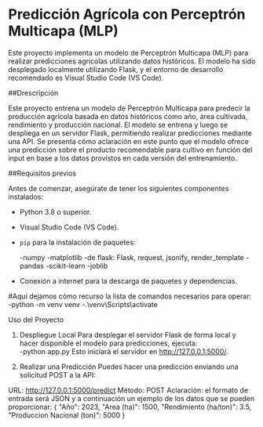 # Predicción Agrícola con Perceptrón Multicapa (MLP)

Este proyecto implementa un modelo de Perceptrón Multicapa (MLP) para realizar predicciones agrícolas utilizando datos históricos. El modelo ha sido desplegado localmente utilizando Flask, y el entorno de desarrollo recomendado es Visual Studio Code (VS Code).


##Drescripción

Este proyecto entrena un modelo de Perceptrón Multicapa para predecir la producción agrícola basada en datos históricos como año, área cultivada, rendimiento y producción nacional. El modelo se entrena y luego se despliega en un servidor Flask, permitiendo realizar predicciones mediante una API. Se presenta cómo aclaración en este punto que el modelo ofrece una predicción sobre el producto recomendable para cultivo en función del input en base a los datos provistos en cada versión del entrenamiento.

##Requisitos previos

Antes de comenzar, asegúrate de tener los siguientes componentes instalados:
- Python 3.8 o superior.
- Visual Studio Code (VS Code).
- `pip` para la instalación de paquetes:

   -numpy
   -matplotlib
   -de flask: Flask, request, jsonify, render_template
   -pandas
   -scikit-learn
   -joblib
   
- Conexión a internet para la descarga de paquetes y dependencias.

#Aquí dejamos cómo recurso la lista de comandos necesarios para operar: 
  -python -m venv venv
  -.\venv\Scripts\activate
  

Uso del Proyecto
1. Despliegue Local
Para desplegar el servidor Flask de forma local y hacer disponible el modelo para predicciones, ejecuta:  
  -python app.py 
  Esto iniciará el servidor en http://127.0.0.1:5000/.

2. Realizar una Predicción
Puedes hacer una predicción enviando una solicitud POST a la API:

URL: http://127.0.0.1:5000/predict
Método: POST
Aclaración: el formato de entrada será JSON y a continuación un ejemplo de los datos que se pueden proporcionar: 
    {
    "Año": 2023,
    "Area (ha)": 1500,
    "Rendimiento (ha/ton)": 3.5,
    "Produccion Nacional (ton)": 5000
}  

